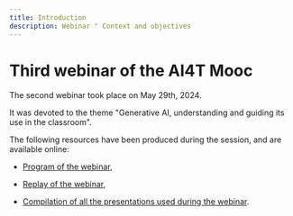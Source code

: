 ```yaml
---
title: Introduction
description: Webinar " Context and objectives
---
```



# Third webinar of the AI4T Mooc

The second webinar took place on May 29th, 2024.

It was devoted to the theme "Generative AI, understanding and guiding its use in the classroom".

The following resources have been produced during the session, and are available online:

* <a href="https://inrialearninglab.github.io/ai4t//2-Project-resources/5-Webinars/5-3-Webinar-3/5-2-1-Webinar-3-program.html" target="_blank">Program of the webinar</a>,

* <a href="https://inrialearninglab.github.io/ai4t//2-Project-resources/5-Webinars/5-3-Webinar-3/5-3-2-Webinar-3-replay.html" target="_blank">Replay of the webinar</a>,
  
* <a href="https://inrialearninglab.github.io/ai4t//2-Project-resources/5-Webinars/5-3-Webinar-32/5-3-3-Webinar-3-presentations.html" target="_blank">Compilation of all the presentations used during the webinar</a>.

